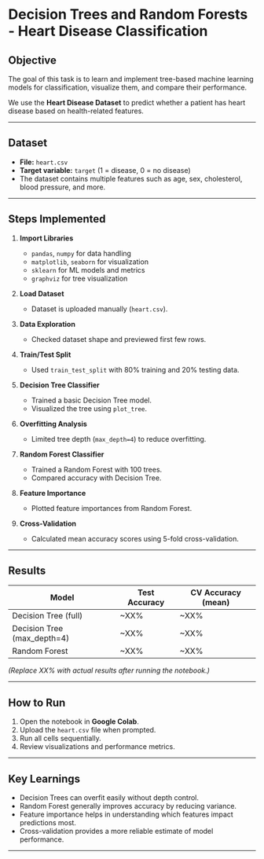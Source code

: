 # Decision Trees and Random Forests - Heart Disease Classification

## Objective
The goal of this task is to learn and implement tree-based machine learning models for classification, visualize them, and compare their performance.

We use the **Heart Disease Dataset** to predict whether a patient has heart disease based on health-related features.

---

## Dataset
- **File:** `heart.csv`
- **Target variable:** `target` (1 = disease, 0 = no disease)
- The dataset contains multiple features such as age, sex, cholesterol, blood pressure, and more.

---

## Steps Implemented

1. **Import Libraries**
   - `pandas`, `numpy` for data handling
   - `matplotlib`, `seaborn` for visualization
   - `sklearn` for ML models and metrics
   - `graphviz` for tree visualization

2. **Load Dataset**
   - Dataset is uploaded manually (`heart.csv`).

3. **Data Exploration**
   - Checked dataset shape and previewed first few rows.

4. **Train/Test Split**
   - Used `train_test_split` with 80% training and 20% testing data.

5. **Decision Tree Classifier**
   - Trained a basic Decision Tree model.
   - Visualized the tree using `plot_tree`.

6. **Overfitting Analysis**
   - Limited tree depth (`max_depth=4`) to reduce overfitting.

7. **Random Forest Classifier**
   - Trained a Random Forest with 100 trees.
   - Compared accuracy with Decision Tree.

8. **Feature Importance**
   - Plotted feature importances from Random Forest.

9. **Cross-Validation**
   - Calculated mean accuracy scores using 5-fold cross-validation.

---

## Results

| Model                      | Test Accuracy | CV Accuracy (mean) |
|----------------------------|--------------|--------------------|
| Decision Tree (full)       | ~XX%         | ~XX%               |
| Decision Tree (max_depth=4)| ~XX%         | ~XX%               |
| Random Forest              | ~XX%         | ~XX%               |

*(Replace XX% with actual results after running the notebook.)*

---

## How to Run

1. Open the notebook in **Google Colab**.
2. Upload the `heart.csv` file when prompted.
3. Run all cells sequentially.
4. Review visualizations and performance metrics.

---

## Key Learnings
- Decision Trees can overfit easily without depth control.
- Random Forest generally improves accuracy by reducing variance.
- Feature importance helps in understanding which features impact predictions most.
- Cross-validation provides a more reliable estimate of model performance.

---

